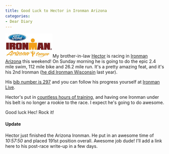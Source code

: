 ```yaml
---
title: Good Luck to Hector in Ironman Arizona
categories:
- Dear Diary
---
```


[![](/assets/posts/2008/im_az_logo.gif)](http://www.ironmanarizona.com/)My brother-in-law [Hector](http://www.iwilltri.com/) is racing in [Ironman Arizona](http://www.ironmanarizona.com/) this weekend!
On Sunday morning he is going to do the epic 2.4 mile swim, 112 mile bike and 26.2 mile run. It's a pretty amazing feat, and it's his 2nd Ironman ([he did Ironman Wisconsin](http://iwilltri.com/2007/09/ironman-race-report/) last year).

His [bib number is 297](http://ironmanlive.com/events/ironman/arizona) and you can follow his progress yourself at [Ironman Live](http://www.ironmanlive.com/).

Hector's put in [countless hours of training](http://iwilltri.com/tag/ironman-arizona/), and having one Ironman under his belt is no longer a rookie to the race. I expect he's going to do awesome.

Good luck Hec! Rock it!

#### Update

Hector just finished the Arizona Ironman. He put in an awesome time of _10:57:50_ and placed 191st position overall. Awesome job dude! I'll add a link here to his post-race write-up in a few days.
